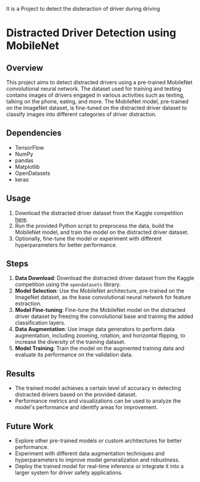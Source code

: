 It is a Project to detect the disteraction of driver during driving
# Distracted Driver Detection using MobileNet

## Overview
This project aims to detect distracted drivers using a pre-trained MobileNet convolutional neural network. The dataset used for training and testing contains images of drivers engaged in various activities such as texting, talking on the phone, eating, and more. The MobileNet model, pre-trained on the ImageNet dataset, is fine-tuned on the distracted driver dataset to classify images into different categories of driver distraction.

## Dependencies
- TensorFlow
- NumPy
- pandas
- Matplotlib
- OpenDatasets
- keras

## Usage
1. Download the distracted driver dataset from the Kaggle competition [here](https://www.kaggle.com/competitions/state-farm-distracted-driver-detection/data).
2. Run the provided Python script to preprocess the data, build the MobileNet model, and train the model on the distracted driver dataset.
3. Optionally, fine-tune the model or experiment with different hyperparameters for better performance.

## Steps
1. **Data Download**: Download the distracted driver dataset from the Kaggle competition using the `opendatasets` library.
2. **Model Selection**: Use the MobileNet architecture, pre-trained on the ImageNet dataset, as the base convolutional neural network for feature extraction.
3. **Model Fine-tuning**: Fine-tune the MobileNet model on the distracted driver dataset by freezing the convolutional base and training the added classification layers.
4. **Data Augmentation**: Use image data generators to perform data augmentation, including zooming, rotation, and horizontal flipping, to increase the diversity of the training dataset.
5. **Model Training**: Train the model on the augmented training data and evaluate its performance on the validation data.

## Results
- The trained model achieves a certain level of accuracy in detecting distracted drivers based on the provided dataset.
- Performance metrics and visualizations can be used to analyze the model's performance and identify areas for improvement.

## Future Work
- Explore other pre-trained models or custom architectures for better performance.
- Experiment with different data augmentation techniques and hyperparameters to improve model generalization and robustness.
- Deploy the trained model for real-time inference or integrate it into a larger system for driver safety applications.
